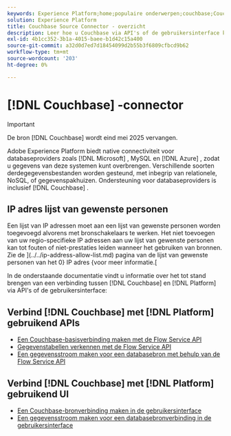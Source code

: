 ```yaml
---
keywords: Experience Platform;home;populaire onderwerpen;couchbase;Couchbase
solution: Experience Platform
title: Couchbase Source Connector - overzicht
description: Leer hoe u Couchbase via API's of de gebruikersinterface koppelt aan Adobe Experience Platform.
exl-id: 4b1cc352-3b1a-4015-baee-b1d42c15a400
source-git-commit: a32d0d7ed7d18454099d2b55b3f6809cfbcd9b62
workflow-type: tm+mt
source-wordcount: '203'
ht-degree: 0%

---
```


# [!DNL Couchbase] -connector

>[!IMPORTANT]
>
>De bron [!DNL Couchbase] wordt eind mei 2025 vervangen.

Adobe Experience Platform biedt native connectiviteit voor databaseproviders zoals [!DNL Microsoft] , MySQL en [!DNL Azure] , zodat u gegevens van deze systemen kunt overbrengen. Verschillende soorten derdegegevensbestanden worden gesteund, met inbegrip van relationele, NoSQL, of gegevenspakhuizen. Ondersteuning voor databaseproviders is inclusief [!DNL Couchbase] .

## IP adres lijst van gewenste personen

Een lijst van IP adressen moet aan een lijst van gewenste personen worden toegevoegd alvorens met bronschakelaars te werken. Het niet toevoegen van uw regio-specifieke IP adressen aan uw lijst van gewenste personen kan tot fouten of niet-prestaties leiden wanneer het gebruiken van bronnen. Zie de ](../../ip-address-allow-list.md) pagina van de lijst van gewenste personen van het 0} IP adres {voor meer informatie.[

In de onderstaande documentatie vindt u informatie over het tot stand brengen van een verbinding tussen [!DNL Couchbase] en [!DNL Platform] via API&#39;s of de gebruikersinterface:

## Verbind [!DNL Couchbase] met [!DNL Platform] gebruikend APIs

- [Een Couchbase-basisverbinding maken met de Flow Service API](../../tutorials/api/create/databases/couchbase.md)
- [Gegevenstabellen verkennen met de Flow Service API](../../tutorials/api/explore/tabular.md)
- [Een gegevensstroom maken voor een databasebron met behulp van de Flow Service API](../../tutorials/api/collect/database-nosql.md)

## Verbind [!DNL Couchbase] met [!DNL Platform] gebruikend UI

- [Een Couchbase-bronverbinding maken in de gebruikersinterface](../../tutorials/ui/create/databases/couchbase.md)
- [Een gegevensstroom maken voor een databasebronverbinding in de gebruikersinterface](../../tutorials/ui/dataflow/databases.md)
